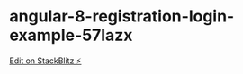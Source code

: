 # angular-8-registration-login-example-57lazx

[Edit on StackBlitz ⚡️](https://stackblitz.com/edit/angular-8-registration-login-example-57lazx)